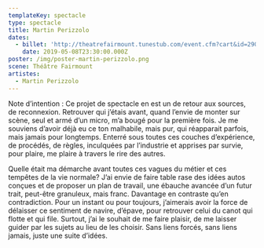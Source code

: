 ```yaml
---
templateKey: spectacle
type: spectacle
title: Martin Perizzolo
dates:
  - billet: 'http://theatrefairmount.tunestub.com/event.cfm?cart&id=290155'
    date: 2019-05-08T23:30:00.000Z
poster: /img/poster-martin-perizzolo.png
scene: Théâtre Fairmount
artistes:
  - Martin Perizzolo
---
```

Note d’intention : Ce projet de spectacle en est un de retour aux sources, de reconnexion. Retrouver qui j’étais avant, quand l’envie de monter sur scène, seul et armé d’un micro, m’a bougé pour la première fois. Je me souviens d’avoir déjà eu ce ton malhabile, mais pur, qui réapparait parfois, mais jamais pour longtemps. Enterré sous toutes ces couches d’expérience, de procédés, de règles, inculquées par l’industrie et apprises par survie, pour plaire, me plaire à travers le rire des autres. 

Quelle était ma démarche avant toutes ces vagues du métier et ces tempêtes de la vie normale? J’ai envie de faire table rase des idées autos conçues et de proposer un plan de travail, une ébauche avancée d’un futur trait, peut-être granuleux, mais franc. Davantage en contraste qu’en contradiction. Pour un instant ou pour toujours, j’aimerais avoir la force de délaisser ce sentiment de navire, d’épave, pour retrouver celui du canot qui flotte et qui file. Surtout, j’ai le souhait de me faire plaisir, de me laisser guider par les sujets au lieu de les choisir. Sans liens forcés, sans liens jamais, juste une suite d’idées.
